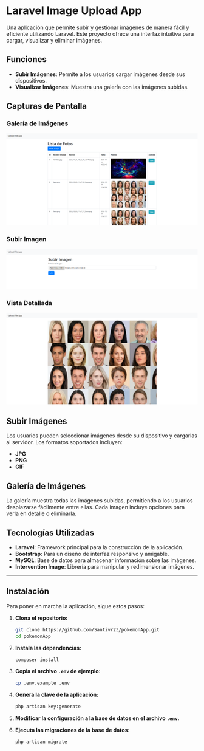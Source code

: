# Laravel Image Upload App

Una aplicación que permite subir y gestionar imágenes de manera fácil y eficiente utilizando Laravel. Este proyecto ofrece una interfaz intuitiva para cargar, visualizar y eliminar imágenes.

## Funciones
- **Subir Imágenes**: Permite a los usuarios cargar imágenes desde sus dispositivos.
- **Visualizar Imágenes**: Muestra una galería con las imágenes subidas.

## Capturas de Pantalla

### Galería de Imágenes
![Galería de Imágenes](img/index.png)

### Subir Imagen
![Subir Imagen](img/subir.png)

### Vista Detallada
![Vista Detallada](img/ver.png)

## Subir Imágenes

Los usuarios pueden seleccionar imágenes desde su dispositivo y cargarlas al servidor. Los formatos soportados incluyen:

- **JPG**
- **PNG**
- **GIF**

## Galería de Imágenes

La galería muestra todas las imágenes subidas, permitiendo a los usuarios desplazarse fácilmente entre ellas. Cada imagen incluye opciones para verla en detalle o eliminarla.

## Tecnologías Utilizadas

- **Laravel**: Framework principal para la construcción de la aplicación.
- **Bootstrap**: Para un diseño de interfaz responsivo y amigable.
- **MySQL**: Base de datos para almacenar información sobre las imágenes.
- **Intervention Image**: Librería para manipular y redimensionar imágenes.

---

## Instalación

Para poner en marcha la aplicación, sigue estos pasos:

1. **Clona el repositorio:**
    ```bash
    git clone https://github.com/Santivr23/pokemonApp.git
    cd pokemonApp
    ```

2. **Instala las dependencias:**
    ```bash
    composer install
    ```

3. **Copia el archivo `.env` de ejemplo:**
    ```bash
    cp .env.example .env
    ```

4. **Genera la clave de la aplicación:**
    ```bash
    php artisan key:generate
    ```

5. **Modificar la configuración a la base de datos en el archivo `.env`.**

6. **Ejecuta las migraciones de la base de datos:**
    ```bash
    php artisan migrate
    ```



